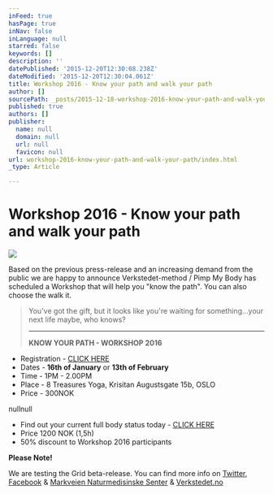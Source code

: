 ```yaml
---
inFeed: true
hasPage: true
inNav: false
inLanguage: null
starred: false
keywords: []
description: ''
datePublished: '2015-12-20T12:30:08.238Z'
dateModified: '2015-12-20T12:30:04.061Z'
title: Workshop 2016 - Know your path and walk your path
author: []
sourcePath: _posts/2015-12-18-workshop-2016-know-your-path-and-walk-your-path.md
published: true
authors: []
publisher:
  name: null
  domain: null
  url: null
  favicon: null
url: workshop-2016-know-your-path-and-walk-your-path/index.html
_type: Article

---
```

# Workshop 2016 - Know your path and walk your path
![](https://s3-us-west-2.amazonaws.com/the-grid-img/p/7f1f2aee5c7b9c1d981862d3c6a8c8b77783ce75.jpg)

Based on the previous press-release and an increasing demand from the public we are happy to announce Verkstedet-method / Pimp My Body has scheduled a Workshop that will help you "know the path". You can also choose the walk it.

> You've got the gift, but it looks like you're waiting for something...your next life maybe, who knows?
> 
> ****
> 
> **KNOW YOUR PATH - WORKSHOP 2016**

* Registration - [CLICK HERE][0]
* Dates - **16th of January** or **13th of February**
* Time - 1PM - 2.00PM
* Place - 8 Treasures Yoga, Krisitan Augustsgate 15b, OSLO
* Price - 300NOK

nullnull

* Find out your current full body status today - [CLICK HERE][0]
* Price 1200 NOK (1,5h)
* 50% discount to Workshop 2016 participants

**Please Note!**

We are testing the Grid beta-release. You can find more info on [Twitter][1], [Facebook][2] & [Markveien Naturmedisinske Senter][3] & [Verkstedet.no][4]

[0]: https://podio.com/webforms/14412579/965903
[1]: https://twitter.com/theverkstedet
[2]: https://www.facebook.com/VerkstedetClinics/?fref=ts
[3]: http://www.mns.no/behandling/fysiske-tester-mosjonister/
[4]: http://www.verkstedet.no/